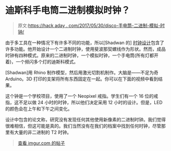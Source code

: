 # 迪斯科手电筒二进制模拟时钟？

> 原文:[https://hack aday . com/2017/05/30/disco-手电筒-二进制-模拟-时钟/](https://hackaday.com/2017/05/30/disco-flashlight-binary-analog-clock/)

由于多工具在一种情况下有许多不同的功能，所以[Shadwan 的] [时钟设计](https://imgur.com/gallery/zY5Wy)包含了许多功能。他开始设计一个二进制时钟，使用斐波那契螺线作为形状。然而，成品时钟有四种模式。原来的二进制时钟，一个模拟时钟，一个手电筒(所有灯都开着)，一个频闪多个灯的迪斯科模式。

[Shadwan]用 Rhino 制作模型，然后用激光切割机制作。大脑是——不足为奇 Arduino。3D 打印的支架将所有东西固定在一起。你可以在下面的视频中看到结果。

这个钟是一个学校项目，使用了一个 Neopixel 戒指。学生们有一个 16 位的戒指，这不足以做 24 小时的时钟，所以他们决定采用 12 小时的设计。但是，LED 的颜色会在上午和下午之间变化。

设计中包含的论文称，研究没有发现任何其他使用新像素的二进制时钟。我们觉得很难相信，但这可能是真的。我们当然没有在我们的档案中找到任何时钟，尽管那里有大量的非二进制的 T2 时钟。

> [查看 imgur.com 的帖子](http://imgur.com/7SjDfGe)